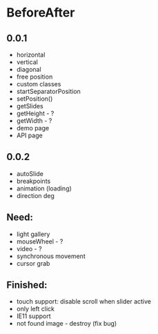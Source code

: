 # BeforeAfter
## 0.0.1
* horizontal
* vertical
* diagonal
* free position
* custom classes
* startSeparatorPosition
* setPosition()
* getSlides
* getHeight - ?
* getWidth - ?
* demo page
* API page
## 0.0.2
* autoSlide
* breakpoints
* animation (loading)
* direction deg
## Need:
* light gallery
* mouseWheel - ?
* video - ?
* synchronous movement
* cursor grab

## Finished:
* touch support: disable scroll when slider active
* only left click
* IE11 support
* not found image - destroy (fix bug)
